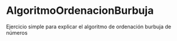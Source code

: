 # AlgoritmoOrdenacionBurbuja
Ejercicio simple para explicar el algoritmo de ordenación burbuja de números
